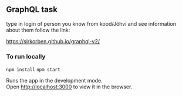 ## GraphQL task

type in login of person you know from kood/Jõhvi and see information about them
follow the link:

https://sirkorben.github.io/graphql-v2/

### To run locally

`npm install`
`npm start`

Runs the app in the development mode.\
Open [http://localhost:3000](http://localhost:3000) to view it in the browser.
